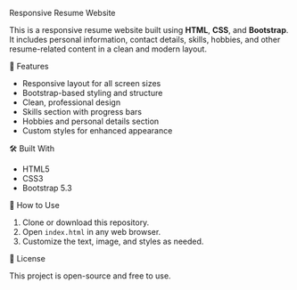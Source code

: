 Responsive Resume Website

This is a responsive resume website built using **HTML**, **CSS**, and **Bootstrap**. It includes personal information, contact details, skills, hobbies, and other resume-related content in a clean and modern layout.

🚀 Features

- Responsive layout for all screen sizes
- Bootstrap-based styling and structure
- Clean, professional design
- Skills section with progress bars
- Hobbies and personal details section
- Custom styles for enhanced appearance

🛠️ Built With

- HTML5
- CSS3
- Bootstrap 5.3

🔧 How to Use

1. Clone or download this repository.
2. Open `index.html` in any web browser.
3. Customize the text, image, and styles as needed.

📄 License

This project is open-source and free to use.
